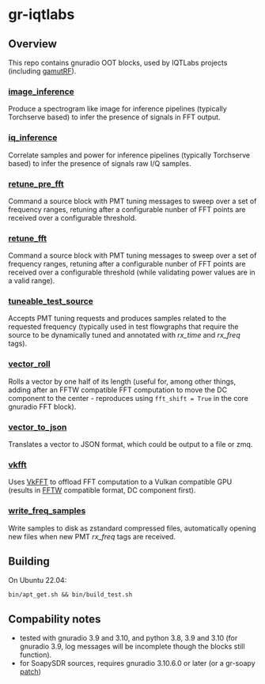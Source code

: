 # gr-iqtlabs

## Overview

This repo contains gnuradio OOT blocks, used by IQTLabs projects (including [gamutRF](https://github.com/iqtlabs/gamutRF)).

### [image_inference](grc/iqtlabs_image_inference.block.yml)

Produce a spectrogram like image for inference pipelines (typically Torchserve based) to infer the presence of signals in FFT output.

### [iq_inference](grc/iqtlabs_iq_inference.block.yml)

Correlate samples and power for inference pipelines (typically Torchserve based) to infer the presence of signals raw I/Q samples.

### [retune_pre_fft](grc/iqtlabs_retune_pre_fft.block.yml)

Command a source block with PMT tuning messages to sweep over a set of frequency ranges, retuning after a configurable nunber of FFT points are received over a configurable threshold.

### [retune_fft](grc/iqtlabs_retune_fft.block.yml)

Command a source block with PMT tuning messages to sweep over a set of frequency ranges, retuning after a configurable nunber of FFT points are received over a configurable threshold (while validating power values are in a valid range).

### [tuneable_test_source](grc/iqtlabs_tuneable_test_source.block.yml)

Accepts PMT tuning requests and produces samples related to the requested frequency (typically used in test flowgraphs that require the source to be dynamically tuned and annotated with *rx_time* and *rx_freq* tags).

### [vector_roll](grc/iqtlabs_vector_roll.block.yml)

Rolls a vector by one half of its length (useful for, among other things, adding after an FFTW compatible FFT computation to move the DC component to the center - reproduces using ```fft_shift = True``` in the core gnuradio FFT block).

### [vector_to_json](grc/iqtlabs_vector_to_json.block.yml)

Translates a vector to JSON format, which could be output to a file or zmq.

### [vkfft](grc/iqtlabs_vkfft.block.yml)

Uses [VkFFT](https://github.com/DTolm/VkFFT) to offload FFT computation to a Vulkan compatible GPU (results in [FFTW](https://www.fftw.org/fftw3_doc/Complex-One_002dDimensional-DFTs.html#Complex-One_002dDimensional-DFTs) compatible format, DC component first).

### [write_freq_samples](grc/iqtlabs_write_freq_samples.block.yml)

Write samples to disk as zstandard compressed files, automatically opening new files when new PMT *rx_freq* tags are received.

## Building

On Ubuntu 22.04:

```bin/apt_get.sh && bin/build_test.sh```


## Compability notes

* tested with gnuradio 3.9 and 3.10, and python 3.8, 3.9 and 3.10 (for gnuradio 3.9, log messages will be incomplete though the blocks still function).
* for SoapySDR sources, requires gnuradio 3.10.6.0 or later (or a gr-soapy [patch](https://github.com/gnuradio/gnuradio/commit/a2dfbc122ff48ccccecaba9b0749a0eb5473342d))
